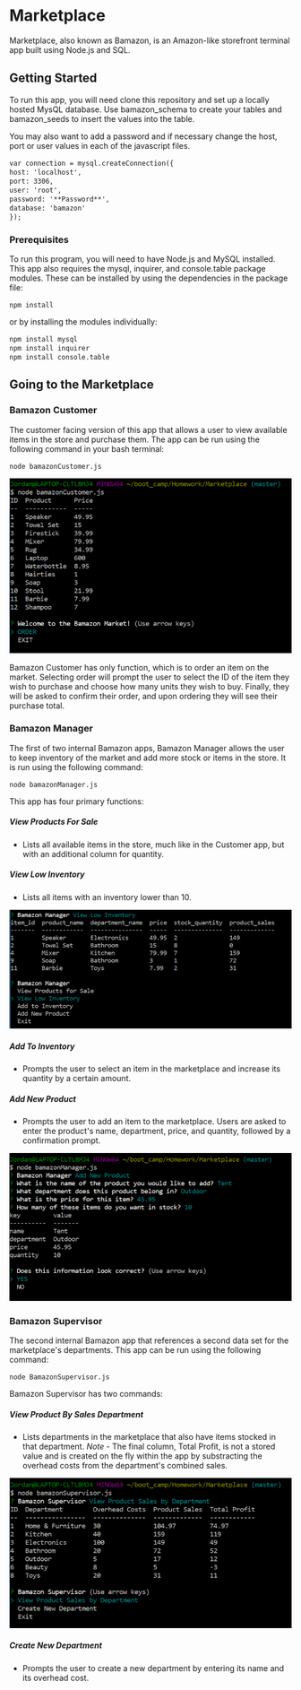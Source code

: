# Marketplace

Marketplace, also known as Bamazon, is an Amazon-like storefront terminal app built using Node.js and SQL.

## Getting Started

To run this app, you will need clone this repository and set up a locally hosted MysQL database. Use bamazon_schema to create your tables and bamazon_seeds to insert the values into the table. 

You may also want to add a password and if necessary change the host, port or user values in each of the javascript files.

```
var connection = mysql.createConnection({
host: 'localhost',
port: 3306,
user: 'root',
password: '**Password**',
database: 'bamazon'
});
```

### Prerequisites

To run this program, you will need to have Node.js and MySQL installed. This app also requires the mysql, inquirer, and console.table package modules. These can be installed by using the dependencies in the package file:

```
npm install
```

or by installing the modules individually:

```
npm install mysql
npm install inquirer
npm install console.table

```

## Going to the Marketplace

### Bamazon Customer

The customer facing version of this app that allows a user to view available items in the store and purchase them. The app can be run using the following command in your bash terminal:

```
node bamazonCustomer.js
```

![Bamazon Marketplace Customer](./images/bamazonCustomer.PNG "Customer")

Bamazon Customer has only function, which is to order an item on the market. Selecting order will prompt the user to select the ID of the item they wish to purchase and choose how many units they wish to buy. Finally, they will be asked to confirm their order, and upon ordering they will see their purchase total.


### Bamazon Manager

The first of two internal Bamazon apps, Bamazon Manager allows the user to keep inventory of the market and add more stock or items in the store. It is run using the following command:

```
node bamazonManager.js
```

This app has four primary functions:

##### View Products For Sale

* Lists all available items in the store, much like in the Customer app, but with an additional column for quantity. 

##### View Low Inventory

* Lists all items with an inventory lower than 10.

![Bamazon Manager Low Inventory List](./images/bamazonManager1.PNG)

##### Add To Inventory

* Prompts the user to select an item in the marketplace and increase its quantity by a certain amount.

##### Add New Product

* Prompts the user to add an item to the marketplace. Users are asked to enter the product's name, department, price, and quantity, followed by a confirmation prompt.

![Bamazon Manager Add New Prodcut](./images/bamazonManager2.png)

### Bamazon Supervisor

The second internal Bamazon app that references a second data set for the marketplace's departments. This app can be run using the following command:

```
node BamazonSupervisor.js
```

Bamazon Supervisor has two commands:

##### View Product By Sales Department

* Lists departments in the marketplace that also have items stocked in that department. *Note* - The final column, Total Profit, is not a stored value and is created on the fly within the app by substracting the overhead costs from the department's combined sales. 

![Bamazon Supervisor View Departments](./images/bamazonSupervisor.png)

##### Create New Department

* Prompts the user to create a new department by entering its name and its overhead cost.

